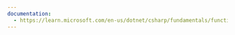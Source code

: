 ```yaml
---
documentation:
  - https://learn.microsoft.com/en-us/dotnet/csharp/fundamentals/functional/pattern-matching
---
```

